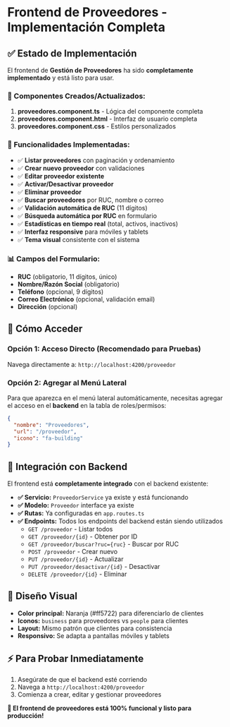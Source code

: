 # Frontend de Proveedores - Implementación Completa

## ✅ Estado de Implementación

El frontend de **Gestión de Proveedores** ha sido **completamente implementado** y está listo para usar.

### 🔧 Componentes Creados/Actualizados:

1. **proveedores.component.ts** - Lógica del componente completa
2. **proveedores.component.html** - Interfaz de usuario completa  
3. **proveedores.component.css** - Estilos personalizados

### 🎯 Funcionalidades Implementadas:

- ✅ **Listar proveedores** con paginación y ordenamiento
- ✅ **Crear nuevo proveedor** con validaciones
- ✅ **Editar proveedor existente**
- ✅ **Activar/Desactivar proveedor**
- ✅ **Eliminar proveedor**
- ✅ **Buscar proveedores** por RUC, nombre o correo
- ✅ **Validación automática de RUC** (11 dígitos)
- ✅ **Búsqueda automática por RUC** en formulario
- ✅ **Estadísticas en tiempo real** (total, activos, inactivos)
- ✅ **Interfaz responsive** para móviles y tablets
- ✅ **Tema visual** consistente con el sistema

### 📊 Campos del Formulario:

- **RUC** (obligatorio, 11 dígitos, único)
- **Nombre/Razón Social** (obligatorio)
- **Teléfono** (opcional, 9 dígitos)
- **Correo Electrónico** (opcional, validación email)
- **Dirección** (opcional)

## 🚀 Cómo Acceder

### Opción 1: Acceso Directo (Recomendado para Pruebas)
Navega directamente a: `http://localhost:4200/proveedor`

### Opción 2: Agregar al Menú Lateral
Para que aparezca en el menú lateral automáticamente, necesitas agregar el acceso en el **backend** en la tabla de roles/permisos:

```json
{
  "nombre": "Proveedores",
  "url": "/proveedor", 
  "icono": "fa-building"
}
```

## 🔌 Integración con Backend

El frontend está **completamente integrado** con el backend existente:

- **✅ Servicio:** `ProveedorService` ya existe y está funcionando
- **✅ Modelo:** `Proveedor` interface ya existe  
- **✅ Rutas:** Ya configuradas en `app.routes.ts`
- **✅ Endpoints:** Todos los endpoints del backend están siendo utilizados
  - `GET /proveedor` - Listar todos
  - `GET /proveedor/{id}` - Obtener por ID
  - `GET /proveedor/buscar?ruc={ruc}` - Buscar por RUC
  - `POST /proveedor` - Crear nuevo
  - `PUT /proveedor/{id}` - Actualizar
  - `PUT /proveedor/desactivar/{id}` - Desactivar
  - `DELETE /proveedor/{id}` - Eliminar

## 🎨 Diseño Visual

- **Color principal:** Naranja (#ff5722) para diferenciarlo de clientes
- **Iconos:** `business` para proveedores vs `people` para clientes
- **Layout:** Mismo patrón que clientes para consistencia
- **Responsivo:** Se adapta a pantallas móviles y tablets

## ⚡ Para Probar Inmediatamente

1. Asegúrate de que el backend esté corriendo
2. Navega a `http://localhost:4200/proveedor`
3. Comienza a crear, editar y gestionar proveedores

**🎉 El frontend de proveedores está 100% funcional y listo para producción!**

